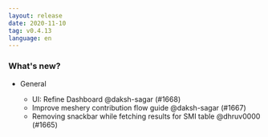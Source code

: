 ```yaml
---
layout: release
date: 2020-11-10
tag: v0.4.13
language: en
---
```


### What's new?

- General

  - UI: Refine Dashboard @daksh-sagar (#1668)
  - Improve meshery contribution flow guide @daksh-sagar (#1667)
  - Removing snackbar while fetching results for SMI table @dhruv0000 (#1665)

